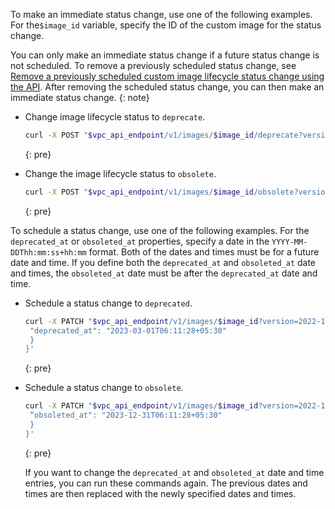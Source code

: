 

To make an immediate status change, use one of the following examples. For the`$image_id` variable, specify the ID of the custom image for the status change.

You can only make an immediate status change if a future status change is not scheduled. To remove a previously scheduled status change, see [Remove a previously scheduled custom image lifecycle status change using the API](#schedule-ilm-reset-status-change-API). After removing the scheduled status change, you can then make an immediate status change.
{: note}

- Change image lifecycle status to `deprecate`.

   ```sh
   curl -X POST "$vpc_api_endpoint/v1/images/$image_id/deprecate?version=2023-02-21&generation=2" -H “Authorization: Bearer $iam_token”
   ```
   {: pre}

- Change the image lifecycle status to `obsolete`.

   ```sh
   curl -X POST "$vpc_api_endpoint/v1/images/$image_id/obsolete?version=2023-12-21&generation=2" -H “Authorization: Bearer $iam_token”
   ```
   {: pre}

To schedule a status change, use one of the following examples. For the `deprecated_at` or `obsoleted_at` properties, specify a date in the `YYYY-MM-DDThh:mm:ss+hh:mm` format. Both of the dates and times must be for a future date and time. If you define both the `deprecated_at` and `obsoleted_at` date and times, the `obsoleted_at` date must be after the `deprecated_at` date and time.

- Schedule a status change to `deprecated`.

   ```sh
   curl -X PATCH "$vpc_api_endpoint/v1/images/$image_id?version=2022-11-21&generation=2" -H "Authorization: Bearer $iam_token" -d '{
    "deprecated_at": "2023-03-01T06:11:28+05:30"
    }
   }'
   ```
   {: pre}

- Schedule a status change to `obsolete`.

   ```sh
   curl -X PATCH "$vpc_api_endpoint/v1/images/$image_id?version=2022-11-21&generation=2" -H "Authorization: Bearer $iam_token" -d '{
    “obsoleted_at": "2023-12-31T06:11:28+05:30"
    }
   }'
   ```
   {: pre}

   If you want to change the `deprecated_at` and `obsoleted_at` date and time entries, you can run these commands again. The previous dates and times are then replaced with the newly specified dates and times.
